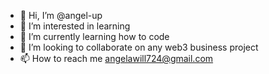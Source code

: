 - 👋 Hi, I’m @angel-up
- 👀 I’m interested in learning
- 🌱 I’m currently learning how to code
- 💞️ I’m looking to collaborate on any web3 business project 
- 📫 How to reach me angelawill724@gmail.com

<!---
angel-up/angel-up is a ✨ special ✨ repository because its `README.md` (this file) appears on your GitHub profile.
You can click the Preview link to take a look at your changes.
--->
